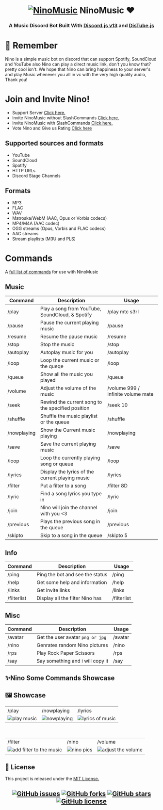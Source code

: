 <h1 align="center">
  <a href="#"><img src="https://i.imgur.com/7IgKHXh.jpg" alt="NinoMusic"></a>
  NinoMusic ❤
</h1>
<h3 align=center>A Music Discord Bot Built With <a href=https://discord.js.org/#/>Discord.js v13</a> and <a href=https://distube.js.org/#/>DisTube.js</a></h3>

# 💌 Remember
Nino is a simple music bot on discord that can support Spotify, SoundCloud and YouTube also Nino can play a direct music link, don't you know that? pretty cool isn't. We hope that Nino can bring happiness to your server's and play Music whenever you all in vc with the very high quality audio, Thank you!

# Join and Invite Nino!
- Support Server [Click here.](https://discord.gg/DhszDJGp7g)
- Invite NinoMusic without SlashCommands [Click here.](https://discord.com/oauth2/authorize?client_id=975028020198928404&permissions=3457088&scope=bot)
- Invite NinoMusic with SlashCommands [Click here.](https://discord.com/oauth2/authorize?client_id=975028020198928404&permissions=3457088&scope=bot%20applications.commands)
- Vote Nino and Give us Rating [Click here](https://top.gg/bot/975028020198928404/vote)

## Supported sources and formats
- YouTube
- SoundCloud
- Spotify
- HTTP URLs
- Discord Stage Channels

## Formats
- MP3
- FLAC
- WAV
- Matroska/WebM (AAC, Opus or Vorbis codecs)
- MP4/M4A (AAC codec)
- OGG streams (Opus, Vorbis and FLAC codecs)
- AAC streams
- Stream playlists (M3U and PLS)

# Commands

A [full list of commands](https://github.com/WilardzySenpai/NinoMusic/blob/main/COMMAND.MD) for use with NinoMusic

## Music

| Command               | Description                                                                                                               | Usage                                                 |
| --------------------- | ------------------------------------------------------------------------------------------------------------------------- | ----------------------------------------------------- |
| /play                 | Play a song from YouTube, SoundCloud, & Spotify                                                                           | /play mtc s3rl                                |
| /pause                | Pause the current playing music                                                                                           | /pause                                                |
| /resume               | Resume the pause music                                                                                                    | /resume                                               |
| /stop                 | Stop the music                                                                                                            | /stop                                                |
| /autoplay             | Autoplay music for you                                                                                                    | /autoplay                                              |
| /loop                 | Loop the current music or the queqe                                                                                       | /loop                                                |
| /queue                | Show all the music you played                                                                                             | /queue                                              |
| /volume               | Adjust the volume of the music                                                                                            | /volume 999 / infinite volume mate                                                 |
| /seek                 | Rewind the current song to the specified position                                                                         | /seek 10                                              |
| /shuffle              | Shuffle the music playlist or the queue                                                                                   | /shuffle                                              |
| /nowplaying           | Show the Current music playing                                                                                            | /nowplaying                                            |
| /save                 | Save the current playing music                                                                                            | /save                                         |
| /loop                 | Loop the currently playing song or queue                                                                                  | /loop                                                 |
| /lyrics               | Display the lyrics of the current playing music                                                                           | /lyrics                                     |
| /filter               | Put a filter to a song                                                                                                    | /filter 8D                                          |
| /lyric                | Find a song lyrics you type in                                                                                            | /lyric <song name>                                             |
| /join                 | Nino will join the channel with you <3                                                                                                 | /join                                        |
| /previous             | Plays the previous song in the queue                                                                                                  | /previous                       |
| /skipto               | Skip to a song in the queue                                                                                              | /skipto 5   |                     |
                                                                 
                                                                 
## Info

| Command               | Description                                                                                                               | Usage                                                 |
| --------------------- | ------------------------------------------------------------------------------------------------------------------------- | ----------------------------------------------------- |
| /ping                 | Ping the bot and see the status                                                                                           | /ping                                |
| /help                 | Get some help and information                                                                                             | /help                                                |
| /links                | Get invite links                                                                                                          | /links                                               |
| /filterlist           | Display all the filter Nino has                                                                                           | /filterlist                                                |


## Misc

| Command               | Description                                                                                                               | Usage                                                 |
| --------------------- | ------------------------------------------------------------------------------------------------------------------------- | ----------------------------------------------------- |
| /avatar               | Get the user avatar `png or jpg`                                                                                          | /avatar                                |
| /nino                 | Genrates random Nino pictures                                                                                             | /nino                                                |
| /rps                  | Play Rock Paper Scissors                                                                                                  | /rps                                               |
| /say                  | Say something and i will copy it                                                                                          | /say                                                |


                                                                 
## ✨Nino Some Commands Showcase
<h2 id="showcase"> 🖼 Showcase </h2>
<table>
  <tbody>
    <tr>
      <td>/play</td>
      <td>/nowplaying</td>
      <td>/lyrics</td>
    </tr>
    <tr>
      <td><img src="https://i.imgur.com/VJFhXZb.gif" alt="play music"></td>
      <td><img src="https://i.imgur.com/pRUtDsG.gif" alt="nowplaying"></td>
      <td><img src="https://i.imgur.com/pRUtDsG.gif" alt="lyrics of music"></td>
    </tr>
  </tbody>
</table>
<br>
<table>
  <tbody>
    <tr>
      <td>/filter</td>
      <td>/nino</td>
      <td>/volume</td>
    </tr>  
    <tr>
      <td><img src="https://i.imgur.com/OcG3uJl.gif" alt="add filter to the music"></td>
      <td><img src="https://cdn.discordapp.com/attachments/975944562709254165/975953251138691072/ezgif-4-6ab9491841.gif" alt="nino pics"></td>
      <td><img src="https://i.imgur.com/OcG3uJl.gif" alt="adjust the volume"></td>
    </tr>
  </tbody>
</table>

## 📝 License
This project is released under the [MIT License.](https://github.com/WilardzySenpai/NinoMusic/blob/main/LICENSE)

<h2 align="center">
  <a href="https://github.com/WilardzySenpai/NinoMusic/issues"><img alt="GitHub issues" src="https://img.shields.io/github/issues/WilardzySenpai/NinoMusic?style=for-the-badge"></a>
  <a href="https://github.com/WilardzySenpai/NinoMusic/network"><img alt="GitHub forks" src="https://img.shields.io/github/forks/WilardzySenpai/NinoMusic?style=for-the-badge"></a>
  <a href="https://github.com/WilardzySenpai/NinoMusic/stargazers"><img alt="GitHub stars" src="https://img.shields.io/github/stars/WilardzySenpai/NinoMusic?style=for-the-badge"></a>
  <a href="https://github.com/WilardzySenpai/NinoMusic/blob/main/LICENSE"><img alt="GitHub license" src="https://img.shields.io/github/license/WilardzySenpai/NinoMusic?style=for-the-badge"></a>
</h2>

